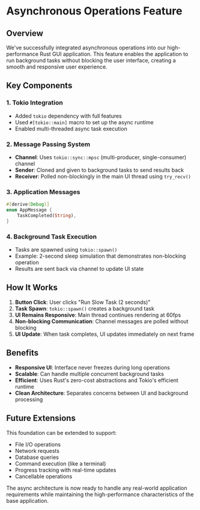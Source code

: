 # Asynchronous Operations Feature

## Overview
We've successfully integrated asynchronous operations into our high-performance Rust GUI application. This feature enables the application to run background tasks without blocking the user interface, creating a smooth and responsive user experience.

## Key Components

### 1. Tokio Integration
- Added `tokio` dependency with full features
- Used `#[tokio::main]` macro to set up the async runtime
- Enabled multi-threaded async task execution

### 2. Message Passing System
- **Channel**: Uses `tokio::sync::mpsc` (multi-producer, single-consumer) channel
- **Sender**: Cloned and given to background tasks to send results back
- **Receiver**: Polled non-blockingly in the main UI thread using `try_recv()`

### 3. Application Messages
```rust
#[derive(Debug)]
enum AppMessage {
    TaskCompleted(String),
}
```

### 4. Background Task Execution
- Tasks are spawned using `tokio::spawn()`
- Example: 2-second sleep simulation that demonstrates non-blocking operation
- Results are sent back via channel to update UI state

## How It Works

1. **Button Click**: User clicks "Run Slow Task (2 seconds)"
2. **Task Spawn**: `tokio::spawn()` creates a background task
3. **UI Remains Responsive**: Main thread continues rendering at 60fps
4. **Non-blocking Communication**: Channel messages are polled without blocking
5. **UI Update**: When task completes, UI updates immediately on next frame

## Benefits

- **Responsive UI**: Interface never freezes during long operations
- **Scalable**: Can handle multiple concurrent background tasks
- **Efficient**: Uses Rust's zero-cost abstractions and Tokio's efficient runtime
- **Clean Architecture**: Separates concerns between UI and background processing

## Future Extensions

This foundation can be extended to support:
- File I/O operations
- Network requests
- Database queries
- Command execution (like a terminal)
- Progress tracking with real-time updates
- Cancellable operations

The async architecture is now ready to handle any real-world application requirements while maintaining the high-performance characteristics of the base application.
